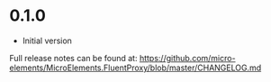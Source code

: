 # 0.1.0
- Initial version

Full release notes can be found at: https://github.com/micro-elements/MicroElements.FluentProxy/blob/master/CHANGELOG.md
